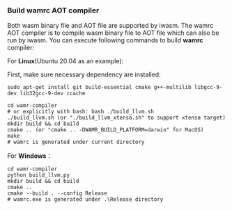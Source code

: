 
### Build wamrc AOT compiler

Both wasm binary file and AOT file are supported by iwasm. The wamrc AOT compiler is to compile wasm binary file to AOT file which can also be run by iwasm. You can execute following commands to build **wamrc** compiler:

For **Linux**(Ubuntu 20.04 as an example):

First, make sure necessary dependency are installed:

```shell
sudo apt-get install git build-essential cmake g++-multilib libgcc-9-dev lib32gcc-9-dev ccache 
```

```shell
cd wamr-compiler
# or explicitly with bash: bash ./build_llvm.sh
./build_llvm.sh (or "./build_llvm_xtensa.sh" to support xtensa target)
mkdir build && cd build
cmake .. (or "cmake .. -DWAMR_BUILD_PLATFORM=darwin" for MacOS)
make
# wamrc is generated under current directory
```

For **Windows**：

```shell
cd wamr-compiler
python build_llvm.py
mkdir build && cd build
cmake ..
cmake --build . --config Release
# wamrc.exe is generated under .\Release directory
```
